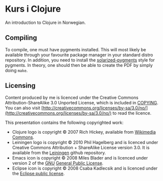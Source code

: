 # Kurs i Clojure

An introduction to Clojure in Norwegian.

## Compiling

To compile, one must have pygments installed. This will most likely be available
through your favourite package manager in your standard distro repository. In
addition, you need to install the [solarized-pygments][] style for pygments. In
theory, one should then be able to create the PDF by simply doing `make`.

## Licensing

Content produced by me is licenced under the Creative Commons
Attribution-ShareAlike 3.0 Unported License, which is included in
[COPYING](presentations/blob/master/clojure-2012-10-16/COPYING). You can also
visit [http://creativecommons.org/licenses/by-sa/3.0/no/](http://creativecommons.org/licenses/by-sa/3.0/no/) to read the licence.

This presentation contains the following copyrighted work:

- Clojure logo is copyright &copy; 2007 Rich Hickey, available from
  [Wikimedia Commons][clojure-glyph].
- Leiningen logo is copyright &copy; 2010 Phil Hagelberg and is licenced under
Creative Commons Attribution + ShareAlike License version 3.0. It is available
from the [Leiningen][lein] github repository.
- Emacs icon is copyright &copy; 2008 Miles Blader and is licenced under version
  2 of the [GNU][] [General Public License][GPL].
- Eclipse icon is copyright &copy; 2008 Csaba Kadlecsik and is licenced under
  the [Eclipse public license][EPL].

[clojure-glyph]: http://upload.wikimedia.org/wikipedia/commons/archive/1/1a/20110616125228%21Clojure-glyph.svg "Clojure logo"
[solarized-pygments]: https://github.com/john2x/solarized-pygment "Solarized pygments"
[lein]: https://github.com/technomancy/leiningen "Leiningen github repository"
[GNU]: http://www.gnu.org/ "GNU"
[GPL]: http://www.emacswiki.org/GPL "General public license"
[EPL]: http://www.eclipse.org/legal/epl-v10.html "Eclipse public license"
